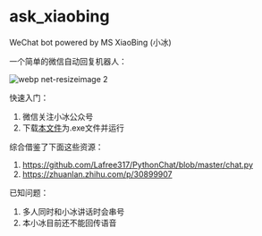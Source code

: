 # ask_xiaobing
WeChat bot powered by MS XiaoBing (小冰)

一个简单的微信自动回复机器人：

![webp net-resizeimage 2](https://user-images.githubusercontent.com/32557706/34453150-0cc4b506-ed01-11e7-86d3-e705e12e8bc8.jpg)

快速入门：
1. 微信关注小冰公众号
2. 下载[本文件](https://github.com/codemonkeycxy/ask_xiaobing/blob/master/dist/ask_xiaobing)为.exe文件并运行

综合借鉴了下面这些资源：
1. https://github.com/Lafree317/PythonChat/blob/master/chat.py
2. https://zhuanlan.zhihu.com/p/30899907

已知问题：
1. 多人同时和小冰讲话时会串号
2. 本小冰目前还不能回传语音
